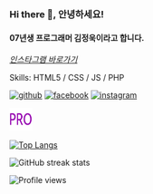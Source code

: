 ### Hi there 👋, 안녕하세요!
#### 07년생 프로그래머 김정욱이라고 합니다.
[*인스타그램 바로가기*](https://www.instagram.com/ntfnd_707)

Skills: HTML5 / CSS / JS / PHP

[<img src='https://cdn.jsdelivr.net/npm/simple-icons@3.0.1/icons/github.svg' alt='github' height='40'>](https://github.com/rlawjddnr0523)  [<img src='https://cdn.jsdelivr.net/npm/simple-icons@3.0.1/icons/facebook.svg' alt='facebook' height='40'>](https://www.facebook.com/바나나)  [<img src='https://cdn.jsdelivr.net/npm/simple-icons@3.0.1/icons/instagram.svg' alt='instagram' height='40'>](https://www.instagram.com/frozen_peach_07/)  

<a href='https://github.com/pricing'><img src='https://raw.githubusercontent.com/acervenky/animated-github-badges/master/assets/pro.gif' width='40' height='40'></a> 

[![Top Langs](https://github-readme-stats.vercel.app/api/top-langs/?username=rlawjddnr0523)](https://github.com/anuraghazra/github-readme-stats)

![GitHub streak stats](https://github-readme-streak-stats.herokuapp.com/?user=rlawjddnr0523)  

![Profile views](https://gpvc.arturio.dev/rlawjddnr0523)  
